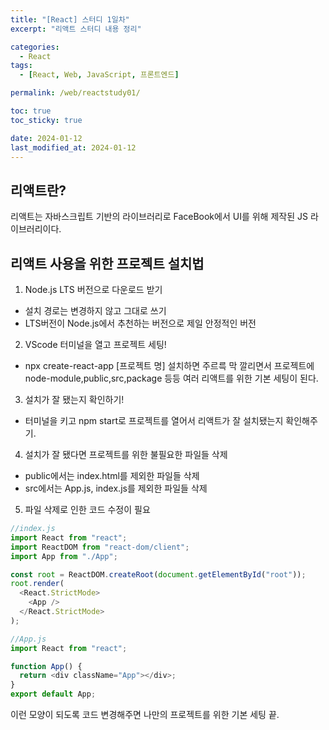 ```yaml
---
title: "[React] 스터디 1일차"
excerpt: "리액트 스터디 내용 정리"

categories:
  - React
tags:
  - [React, Web, JavaScript, 프론트엔드]

permalink: /web/reactstudy01/

toc: true
toc_sticky: true

date: 2024-01-12
last_modified_at: 2024-01-12
---
```


## 리액트란?

리액트는 자바스크립트 기반의 라이브러리로 FaceBook에서 UI를 위해 제작된 JS 라이브러리이다.

## 리액트 사용을 위한 프로젝트 설치법

1. Node.js LTS 버전으로 다운로드 받기

- 설치 경로는 변경하지 않고 그대로 쓰기
- LTS버전이 Node.js에서 추천하는 버전으로 제일 안정적인 버전

2. VScode 터미널을 열고 프로젝트 세팅!

- npx create-react-app [프로젝트 명]
  설치하면 주르륵 막 깔리면서 프로젝트에 node-module,public,src,package 등등 여러 리액트를 위한 기본 세팅이 된다.

3. 설치가 잘 됐는지 확인하기!

- 터미널을 키고 npm start로 프로젝트를 열어서 리액트가 잘 설치됐는지 확인해주기.

4. 설치가 잘 됐다면 프로젝트를 위한 불필요한 파일들 삭제

- public에서는 index.html를 제외한 파일들 삭제
- src에서는 App.js, index.js를 제외한 파일들 삭제

5. 파일 삭제로 인한 코드 수정이 필요

```js
//index.js
import React from "react";
import ReactDOM from "react-dom/client";
import App from "./App";

const root = ReactDOM.createRoot(document.getElementById("root"));
root.render(
  <React.StrictMode>
    <App />
  </React.StrictMode>
);
```

```js
//App.js
import React from "react";

function App() {
  return <div className="App"></div>;
}
export default App;
```

이런 모양이 되도록 코드 변경해주면 나만의 프로젝트를 위한 기본 세팅 끝.
